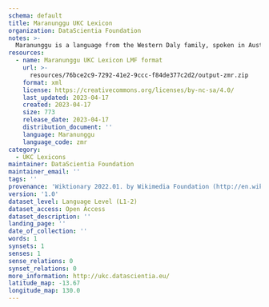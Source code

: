 ```yaml
---
schema: default
title: Maranunggu UKC Lexicon
organization: DataScientia Foundation
notes: >-
  Maranunggu is a language from the Western Daly family, spoken in Australia. The UKC Lexicon of Maranunggu is represented as a lexico-semantic network. It consists of words, word senses, synsets, as well as sense-level and synset-level relationships.
resources:
  - name: Maranunggu UKC Lexicon LMF format
    url: >-
      resources/76bce2c9-7292-41e2-9ccc-f84de377c2d2/output-zmr.zip
    format: xml
    license: https://creativecommons.org/licenses/by-nc-sa/4.0/
    last_updated: 2023-04-17
    created: 2023-04-17
    size: 773
    release_date: 2023-04-17
    distribution_document: ''
    language: Maranunggu
    language_code: zmr
category:
  - UKC Lexicons
maintainer: DataScientia Foundation
maintainer_email: ''
tags: ''
provenance: 'Wiktionary 2022.01. by Wikimedia Foundation (http://en.wiktionary.org); Princeton WordNet 2.1 by Princeton University (https://wordnet.princeton.edu)'
version: '1.0'
dataset_level: Language Level (L1-2)
dataset_access: Open Access
dataset_description: ''
landing_page: ''
date_of_collection: ''
words: 1
synsets: 1
senses: 1
sense_relations: 0
synset_relations: 0
more_information: http://ukc.datascientia.eu/
latitude_map: -13.67
longitude_map: 130.0
---
```

